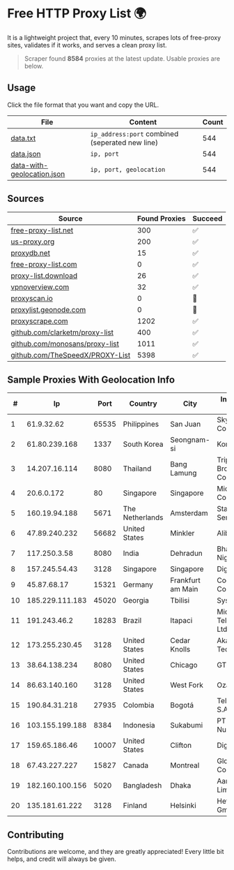
# Free HTTP Proxy List 🌍

It is a lightweight project that, every 10 minutes, scrapes lots of free-proxy sites, validates if it works, and serves a clean proxy list.


> Scraper found **8584** proxies at the latest update. Usable proxies are below.

## Usage

Click the file format that you want and copy the URL.


|File|Content|Count|
|----|-------|-----|
|[data.txt](https://raw.githubusercontent.com/themiralay/Proxy-List-World/master/data.txt)|`ip_address:port` combined (seperated new line)|544|
|[data.json](https://raw.githubusercontent.com/themiralay/Proxy-List-World/master/data.json)|`ip, port`|544|
|[data-with-geolocation.json](https://raw.githubusercontent.com/themiralay/Proxy-List-World/master/data-with-geolocation.json)|`ip, port, geolocation`|544|

## Sources

|Source|Found Proxies|Succeed|
|------|-------------|-------|
|[free-proxy-list.net](https://free-proxy-list.net)|300|✅|
|[us-proxy.org](https://www.us-proxy.org)|200|✅|
|[proxydb.net](http://proxydb.net)|15|✅|
|[free-proxy-list.com](https://free-proxy-list.com/?page=&port=&type%5B%5D=http&type%5B%5D=https&up_time=0&search=Search)|0|✅|
|[proxy-list.download](https://www.proxy-list.download/HTTP)|26|✅|
|[vpnoverview.com](https://vpnoverview.com/privacy/anonymous-browsing/free-proxy-servers)|32|✅|
|[proxyscan.io](https://www.proxyscan.io)|0|🚫|
|[proxylist.geonode.com](https://proxylist.geonode.com/api/proxy-list?limit=300&page=1&sort_by=lastChecked&sort_type=desc&protocols=http,https)|0|🚫|
|[proxyscrape.com](https://api.proxyscrape.com/v2/?request=displayproxies&protocol=http&timeout=10000&country=all&ssl=all&anonymity=all)|1202|✅|
|[github.com/clarketm/proxy-list](https://raw.githubusercontent.com/clarketm/proxy-list/master/proxy-list-raw.txt)|400|✅|
|[github.com/monosans/proxy-list](https://raw.githubusercontent.com/monosans/proxy-list/main/proxies/http.txt)|1011|✅|
|[github.com/TheSpeedX/PROXY-List](https://raw.githubusercontent.com/TheSpeedX/PROXY-List/master/http.txt)|5398|✅|


## Sample Proxies With Geolocation Info

|#|Ip|Port|Country|City|Internet Service Provider|
|-|--|----|-------|----|-------------------------|
|1|61.9.32.62|65535|Philippines|San Juan|Sky Cable Corporation|
|2|61.80.239.168|1337|South Korea|Seongnam-si|Korea Telecom|
|3|14.207.16.114|8080|Thailand|Bang Lamung|Triple T Broadband Public Company Limited|
|4|20.6.0.172|80|Singapore|Singapore|Microsoft Corporation|
|5|160.19.94.188|5671|The Netherlands|Amsterdam|Stallion Network Services Limited|
|6|47.89.240.232|56682|United States|Minkler|Alibaba.com LLC|
|7|117.250.3.58|8080|India|Dehradun|Bharat Sanchar Nigam Ltd|
|8|157.245.54.43|3128|Singapore|Singapore|DigitalOcean, LLC|
|9|45.87.68.17|15321|Germany|Frankfurt am Main|Cogent Communications|
|10|185.229.111.183|45020|Georgia|Tbilisi|Sysnet LLC|
|11|191.243.46.2|18283|Brazil|Itapaci|Microturbo Telecomunicacoes Ltda-me|
|12|173.255.230.45|3128|United States|Cedar Knolls|Akamai Technologies, Inc.|
|13|38.64.138.234|8080|United States|Chicago|GTHost|
|14|86.63.140.160|3128|United States|West Fork|OzarksGo, LLC|
|15|190.84.31.218|27935|Colombia|Bogotá|Telmex Colombia S.A.|
|16|103.155.199.188|8384|Indonesia|Sukabumi|PT Lintas Jaringan Nusantara|
|17|159.65.186.46|10007|United States|Clifton|DigitalOcean, LLC|
|18|67.43.227.227|15827|Canada|Montreal|GloboTech Communications|
|19|182.160.100.156|5020|Bangladesh|Dhaka|Aamra Networks Limited|
|20|135.181.61.222|3128|Finland|Helsinki|Hetzner Online GmbH|



## Contributing

Contributions are welcome, and they are greatly appreciated! Every
little bit helps, and credit will always be given.

